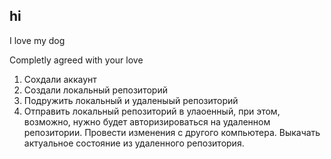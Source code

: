 ## hi
 
 I love my dog
 
 Completly agreed with your love

1. Сохдали аккаунт 
2. Создали локальный репозиторий
3. Подружить локальный и удаленыый репозиторий
4. Отправить локальный репозиторий в улаоенный, при этом, возможно, нужно будет авторизироваться на удаленном репозитории.
Провести изменения с другого компьютера. 
Выкачать актуальное состояние из удаленного репозитория. 